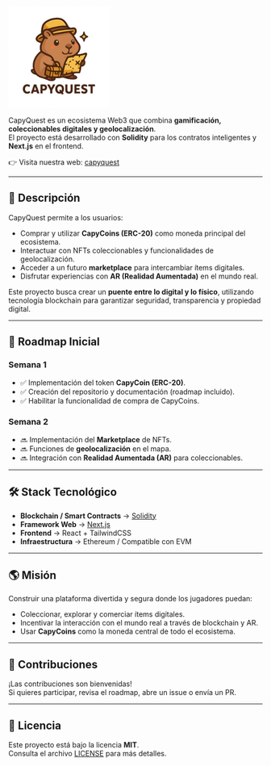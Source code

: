 <p align="left">
  <img height="200" src="./capy-quest-app/src/assets/capyquest.png" alt="Polaris Logo"/>
</p>

CapyQuest es un ecosistema Web3 que combina **gamificación, coleccionables digitales y geolocalización**.  
El proyecto está desarrollado con **Solidity** para los contratos inteligentes y **Next.js** en el frontend.  

👉 Visita nuestra web: [capyquest](https://capyquest.com)

---

## 🚀 Descripción

CapyQuest permite a los usuarios:

- Comprar y utilizar **CapyCoins (ERC-20)** como moneda principal del ecosistema.  
- Interactuar con NFTs coleccionables y funcionalidades de geolocalización.  
- Acceder a un futuro **marketplace** para intercambiar ítems digitales.  
- Disfrutar experiencias con **AR (Realidad Aumentada)** en el mundo real.  

Este proyecto busca crear un **puente entre lo digital y lo físico**, utilizando tecnología blockchain para garantizar seguridad, transparencia y propiedad digital.

---

## 📅 Roadmap Inicial

### Semana 1
- ✅ Implementación del token **CapyCoin (ERC-20)**.  
- ✅ Creación del repositorio y documentación (roadmap incluido).  
- ✅ Habilitar la funcionalidad de compra de CapyCoins.  

### Semana 2
- 🔜 Implementación del **Marketplace** de NFTs.  
- 🔜 Funciones de **geolocalización** en el mapa.  
- 🔜 Integración con **Realidad Aumentada (AR)** para coleccionables.  

---

## 🛠️ Stack Tecnológico

- **Blockchain / Smart Contracts** → [Solidity](https://soliditylang.org/)  
- **Framework Web** → [Next.js](https://nextjs.org/)  
- **Frontend** → React + TailwindCSS  
- **Infraestructura** → Ethereum / Compatible con EVM  

---

## 🌎 Misión

Construir una plataforma divertida y segura donde los jugadores puedan:  
- Coleccionar, explorar y comerciar ítems digitales.  
- Incentivar la interacción con el mundo real a través de blockchain y AR.  
- Usar **CapyCoins** como la moneda central de todo el ecosistema.  

---

## 📩 Contribuciones

¡Las contribuciones son bienvenidas!  
Si quieres participar, revisa el roadmap, abre un issue o envía un PR.  

---

## 📜 Licencia

Este proyecto está bajo la licencia **MIT**.  
Consulta el archivo [LICENSE](./LICENSE) para más detalles.  

